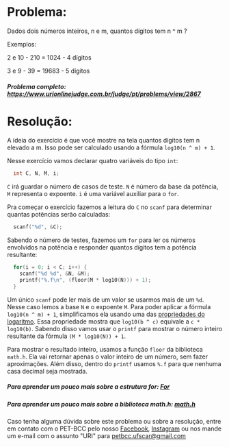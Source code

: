 # Problema:
Dados dois números inteiros, n e m, quantos dígitos tem n ^ m ?

Exemplos:

2 e 10 - 210 = 1024 - 4 dígitos

3 e 9 - 39 = 19683 - 5 dígitos

##### Problema completo: https://www.urionlinejudge.com.br/judge/pt/problems/view/2867

# Resolução:

A ideia do exercício é que você mostre na tela quantos dígitos tem n elevado a m. Isso pode ser calculado usando a fórmula `log10(n ^ m) + 1`.

Nesse exercício vamos declarar quatro variáveis do tipo `int`:
```c
  int C, N, M, i;
```
`C` irá guardar o número de casos de teste. `N` é número da base da potência, `M` representa o expoente. `i` é uma variável auxiliar para o `for`.

Pra começar o exercício fazemos a leitura do `C` no `scanf` para determinar quantas potências serão calculadas:
```c
  scanf("%d", &C);
```
Sabendo o número de testes, fazemos um `for` para ler os números envolvidos na potência e responder quantos dígitos tem a potência resultante:
```c
  for(i = 0; i < C; i++) {
    scanf("%d %d", &N, &M);
    printf("%.f\n", (floor(M * log10(N))) + 1);
  }
```
Um único `scanf` pode ler mais de um valor se usarmos mais de um `%d`. Nesse caso lemos a base `N` e o expoente `M`. Para poder aplicar a fórmula `log10(n ^ m) + 1`, simplificamos ela usando uma das [propriedades do logaritmo](https://www.infoescola.com/matematica/definicao-e-propriedades-dos-logaritmos/). Essa propriedade mostra que `log10(b ^ c)` equivale a `c * log10(b)`. Sabendo disso vamos usar o `printf` para mostrar o número inteiro resultante da fórmula `(M * log10(N)) + 1`.

Para mostrar o resultado inteiro, usamos a função `floor` da biblioteca `math.h`. Ela vai retornar apenas o valor inteiro de um número, sem fazer aproximações. Além disso, dentro do `printf` usamos `%.f` para que nenhuma casa decimal seja mostrada.

##### Para aprender um pouco mais sobre a estrutura for: [For](http://linguagemc.com.br/a-estrutura-de-repeticao-for-em-c/)
##### Para aprender um pouco mais sobre a biblioteca math.h: [math.h](http://linguagemc.com.br/a-biblioteca-math-h/)

Caso tenha alguma dúvida sobre este problema ou sobre a resolução, entre em contato com o PET-BCC pelo nosso
[Facebook](https://www.facebook.com/petbcc/),
[Instagram](https://www.instagram.com/petbcc.ufscar/)
ou nos mande um e-mail com o assunto "URI" para  petbcc.ufscar@gmail.com
